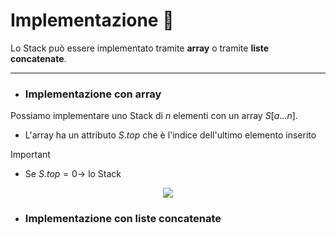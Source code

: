 # Implementazione 🧪
Lo Stack può essere implementato tramite **array** o tramite **liste concatenate**.
***
- ### Implementazione con array
Possiamo implementare uno Stack di $n$ elementi con un array $S$[$a...n$].
- L'array ha un attributo $S.top$ che è l'indice dell'ultimo elemento inserito

>[!Important]
>- Se $S.top=0 \rightarrow$ lo Stack  


<center><img src="https://api.codewithharry.com/media/videoSeriesFiles/courseFiles/data-structures-and-algorithms-in-hindi-23/Image_1.JPG"></center>

- ### Implementazione con liste concatenate


